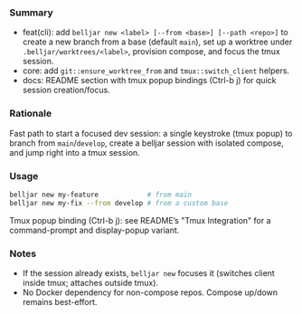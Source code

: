 ### Summary

- feat(cli): add `belljar new <label> [--from <base>] [--path <repo>]` to create a new branch from a base (default `main`), set up a worktree under `.belljar/worktrees/<label>`, provision compose, and focus the tmux session.
- core: add `git::ensure_worktree_from` and `tmux::switch_client` helpers.
- docs: README section with tmux popup bindings (Ctrl-b j) for quick session creation/focus.

### Rationale

Fast path to start a focused dev session: a single keystroke (tmux popup) to branch from `main`/`develop`, create a belljar session with isolated compose, and jump right into a tmux session.

### Usage

```bash
belljar new my-feature            # from main
belljar new my-fix --from develop # from a custom base
```

Tmux popup binding (Ctrl-b j): see README’s "Tmux Integration" for a command-prompt and display-popup variant.

### Notes

- If the session already exists, `belljar new` focuses it (switches client inside tmux; attaches outside tmux).
- No Docker dependency for non-compose repos. Compose up/down remains best-effort.

